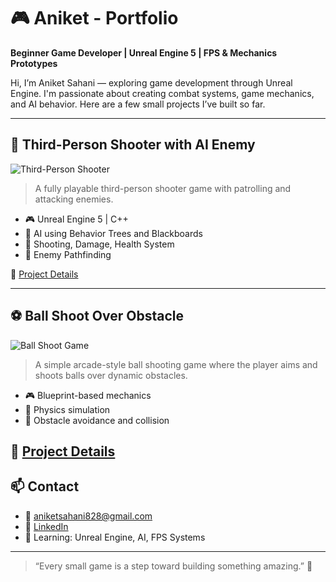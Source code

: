 # 🎮 Aniket - Portfolio

**Beginner Game Developer | Unreal Engine 5 | FPS & Mechanics Prototypes**

Hi, I’m Aniket Sahani — exploring game development through Unreal Engine. I'm passionate about creating combat systems, game mechanics, and AI behavior. Here are a few small projects I’ve built so far.

---

## 🔫 Third-Person Shooter with AI Enemy

![Third-Person Shooter](assets/third-person-shooter.gif)

> A fully playable third-person shooter game with patrolling and attacking enemies.

- 🎮 Unreal Engine 5 | C++
- 🧠 AI using Behavior Trees and Blackboards
- 🔫 Shooting, Damage, Health System
- 👣 Enemy Pathfinding

📂 [Project Details](https://github.com/Aniket404Code/Third-Person-Shooter.git)

---

## ⚽ Ball Shoot Over Obstacle

![Ball Shoot Game](assets/ball-shoot-game.gif)

> A simple arcade-style ball shooting game where the player aims and shoots balls over dynamic obstacles.

- 🎮 Blueprint-based mechanics
- 📐 Physics simulation
- 🧱 Obstacle avoidance and collision

📂 [Project Details](https://github.com/Aniket404Code/Ball-Shoot.git)
---

## 📫 Contact

- 📧 aniketsahani828@gmail.com
- 💼 [LinkedIn](https://linkedin.com/in/aniket-dev) 
- 🧠 Learning: Unreal Engine, AI, FPS Systems

---

> “Every small game is a step toward building something amazing.” 🚀
